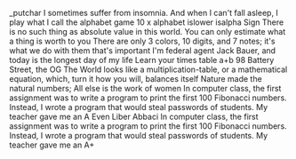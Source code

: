 _putchar
I sometimes suffer from insomnia. And when I can't fall asleep, I play what I call the alphabet game
10 x alphabet
islower
isalpha
Sign
There is no such thing as absolute value in this world. You can only estimate what a thing is worth to you
There are only 3 colors, 10 digits, and 7 notes; it's what we do with them that's important
I'm federal agent Jack Bauer, and today is the longest day of my life
Learn your times table
a+b
98 Battery Street, the OG
The World looks like a multiplication-table, or a mathematical equation, which, turn it how you will, balances itself
Nature made the natural numbers; All else is the work of women
In computer class, the first assignment was to write a program to print the first 100 Fibonacci numbers. Instead, I wrote a program that would steal passwords of students. My teacher gave me an A
Even Liber Abbaci
In computer class, the first assignment was to write a program to print the first 100 Fibonacci numbers. Instead, I wrote a program that would steal passwords of students. My teacher gave me an A+
